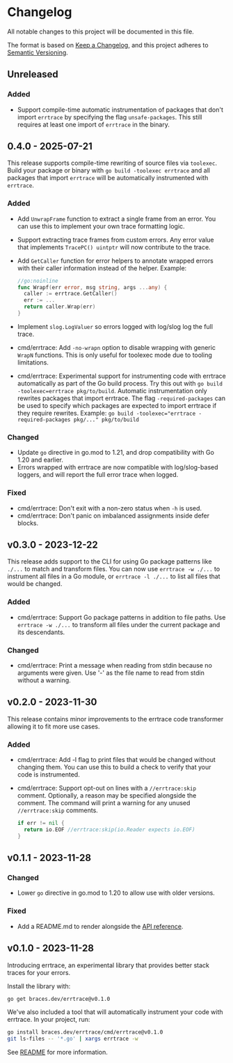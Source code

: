 # Changelog

All notable changes to this project will be documented in this file.

The format is based on [Keep a Changelog](https://keepachangelog.com/en/1.0.0/),
and this project adheres to [Semantic Versioning](https://semver.org/spec/v2.0.0.html).

## Unreleased

### Added

- Support compile-time automatic instrumentation of packages
  that don't import `errtrace` by specifying the flag `unsafe-packages`.
  This still requires at least one import of `errtrace` in the binary.

## 0.4.0 - 2025-07-21

This release supports compile-time rewriting of source files via `toolexec`.
Build your package or binary with `go build -toolexec errtrace` and all packages
that import `errtrace` will be automatically instrumented with `errtrace`.

### Added

- Add `UnwrapFrame` function to extract a single frame from an error.
  You can use this to implement your own trace formatting logic.
- Support extracting trace frames from custom errors.
  Any error value that implements `TracePC() uintptr` will now
  contribute to the trace.
- Add `GetCaller` function for error helpers to annotate wrapped errors with
  their caller information instead of the helper. Example:

  ```go
  //go:noinline
  func Wrapf(err error, msg string, args ...any) {
    caller := errtrace.GetCaller()
    err := ...
    return caller.Wrap(err)
  }
  ```

- Implement `slog.LogValuer` so errors logged with log/slog log the full trace.
- cmd/errtrace:
  Add `-no-wrapn` option to disable wrapping with generic `WrapN` functions.
  This is only useful for toolexec mode due to tooling limitations.
- cmd/errtrace:
  Experimental support for instrumenting code with errtrace automatically
  as part of the Go build process.
  Try this out with `go build -toolexec=errtrace pkg/to/build`.
  Automatic instrumentation only rewrites packages that import errtrace.
  The flag `-required-packages` can be used to specify which packages
  are expected to import errtrace if they require rewrites.
  Example: `go build -toolexec="errtrace -required-packages pkg/..." pkg/to/build`

### Changed
- Update `go` directive in go.mod to 1.21, and drop compatibility with Go 1.20 and earlier.
- Errors wrapped with errtrace are now compatible with log/slog-based loggers,
  and will report the full error trace when logged.

### Fixed
- cmd/errtrace: Don't exit with a non-zero status when `-h` is used.
- cmd/errtrace: Don't panic on imbalanced assignments inside defer blocks.

## v0.3.0 - 2023-12-22

This release adds support to the CLI for using Go package patterns like `./...`
to match and transform files.
You can now use `errtrace -w ./...` to instrument all files in a Go module,
or `errtrace -l ./...` to list all files that would be changed.

### Added
- cmd/errtrace: Support Go package patterns in addition to file paths.
  Use `errtrace -w ./...` to transform all files under the current package
  and its descendants.

### Changed
- cmd/errtrace:
  Print a message when reading from stdin because no arguments were given.
  Use '-' as the file name to read from stdin without a warning.

## v0.2.0 - 2023-11-30

This release contains minor improvements to the errtrace code transformer
allowing it to fit more use cases.

### Added
- cmd/errtrace:
  Add -l flag to print files that would be changed without changing them.
  You can use this to build a check to verify that your code is instrumented.
- cmd/errtrace: Support opt-out on lines with a `//errtrace:skip` comment.
  Optionally, a reason may be specified alongside the comment.
  The command will print a warning for any unused `//errtrace:skip` comments.

  ```go
  if err != nil {
    return io.EOF //errtrace:skip(io.Reader expects io.EOF)
  }
  ```

## v0.1.1 - 2023-11-28
### Changed
- Lower `go` directive in go.mod to 1.20
  to allow use with older versions.

### Fixed
- Add a README.md to render alongside the
  [API reference](https://pkg.go.dev/braces.dev/errtrace).

## v0.1.0 - 2023-11-28

Introducing errtrace, an experimental library
that provides better stack traces for your errors.

Install the library with:

```bash
go get braces.dev/errtrace@v0.1.0
```

We've also included a tool
that will automatically instrument your code with errtrace.
In your project, run:

```bash
go install braces.dev/errtrace/cmd/errtrace@v0.1.0
git ls-files -- '*.go' | xargs errtrace -w
```

See [README](https://github.com/bracesdev/errtrace#readme)
for more information.
